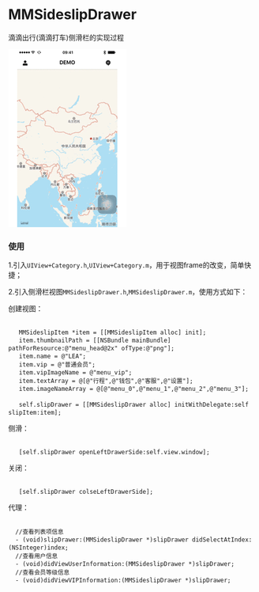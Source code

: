 # MMSideslipDrawer

  滴滴出行(滴滴打车)侧滑栏的实现过程

![MMSideslipDrawer](screenshot.gif)


### 使用

  1.引入`UIView+Category.h`,`UIView+Category.m`，用于视图frame的改变，简单快捷；

  2.引入侧滑栏视图`MMSideslipDrawer.h`,`MMSideslipDrawer.m`，使用方式如下：

  创建视图：
```objc

   MMSideslipItem *item = [[MMSideslipItem alloc] init];
   item.thumbnailPath = [[NSBundle mainBundle] pathForResource:@"menu_head@2x" ofType:@"png"];
   item.name = @"LEA";
   item.vip = @"普通会员";
   item.vipImageName = @"menu_vip";
   item.textArray = @[@"行程",@"钱包",@"客服",@"设置"];
   item.imageNameArray = @[@"menu_0",@"menu_1",@"menu_2",@"menu_3"];

   self.slipDrawer = [[MMSideslipDrawer alloc] initWithDelegate:self slipItem:item];

```
   侧滑：
```objc

   [self.slipDrawer openLeftDrawerSide:self.view.window];

```

   关闭：
```objc

   [self.slipDrawer colseLeftDrawerSide];

```

   代理：
```objc

  //查看列表项信息
  - (void)slipDrawer:(MMSideslipDrawer *)slipDrawer didSelectAtIndex:(NSInteger)index;
  //查看用户信息
  - (void)didViewUserInformation:(MMSideslipDrawer *)slipDrawer;
  //查看会员等级信息
  - (void)didViewVIPInformation:(MMSideslipDrawer *)slipDrawer;

```
